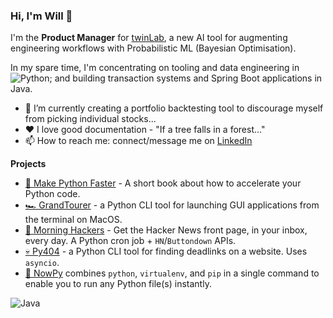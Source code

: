 ### Hi, I'm Will 👋

I'm the **Product Manager** for [twinLab](https://twinlab.ai), a new AI tool for augmenting engineering workflows with Probabilistic ML (Bayesian Optimisation).

In my spare time, I'm concentrating on tooling and data engineering in ![Python](https://img.shields.io/badge/Python-3776AB?style=for-the-badge&logo=python&logoColor=white); and building transaction systems and Spring Boot applications in Java.

- 🔭 I’m currently creating a portfolio backtesting tool to discourage myself from picking individual stocks...
- ❤️ I love good documentation - "If a tree falls in a forest..."
- 📫 How to reach me: connect/message me on [LinkedIn](https://www.linkedin.com/in/will-denby/)

**Projects**

- [🐍 Make Python Faster](https://makepythonfaster.com) - A short book about how to accelerate your Python code.
- [🏎️ GrandTourer](https://pypi.org/project/GrandTourer/) - a Python CLI tool for launching GUI applications from the terminal on MacOS.
- [🌅 Morning Hackers](https://morninghackers.com) - Get the Hacker News front page, in your inbox, every day. A Python cron job + `HN`/`Buttondown` APIs. 
- [💀 Py404](https://pypi.org/project/py404) - a Python CLI tool for finding deadlinks on a website. Uses `asyncio`.
- [💨 NowPy](https://pypi.org/project/nowpy) combines `python`, `virtualenv`, and `pip` in a single command to enable you to run any Python file(s) instantly. 

![Java](https://img.shields.io/badge/Java-ED8B00?style=for-the-badge&logo=java&logoColor=white)


